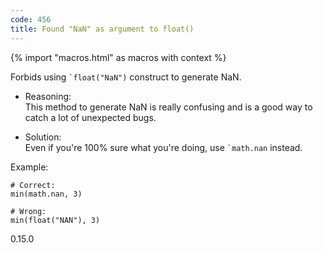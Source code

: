 ```yaml
---
code: 456
title: Found "NaN" as argument to float()
---
```


{% import "macros.html" as macros with context %}

Forbids using `` `float("NaN") `` construct to generate NaN.

  - Reasoning:  
    This method to generate NaN is really confusing and is a good way to
    catch a lot of unexpected bugs.

  - Solution:  
    Even if you're 100% sure what you're doing, use `` `math.nan ``
    instead.

Example:

    # Correct:
    min(math.nan, 3)
    
    # Wrong:
    min(float("NAN"), 3)

<div class="versionadded">

0.15.0

</div>